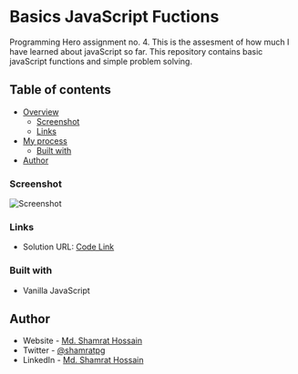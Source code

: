 # Basics JavaScript Fuctions
Programming Hero assignment no. 4. This is the assesment of how much I have learned about javaScript so far. This repository contains basic javaScript functions and simple problem solving.

## Table of contents

- [Overview](#overview)
  - [Screenshot](#screenshot)
  - [Links](#links)
- [My process](#my-process)
  - [Built with](#built-with)
- [Author](#author)



### Screenshot

![Screenshot](images/Grow-Edu.png)


### Links

- Solution URL: [Code Link](https://github.com/shamratPG/JavaScript-assignment)


### Built with

- Vanilla JavaScript

## Author

- Website - [Md. Shamrat Hossain](https://github.com/shamratPG)
- Twitter - [@shamratpg](https://twitter.com/shamratpg)
- LinkedIn - [Md. Shamrat Hossain](https://www.linkedin.com/in/md-shamrat-hossain/)

